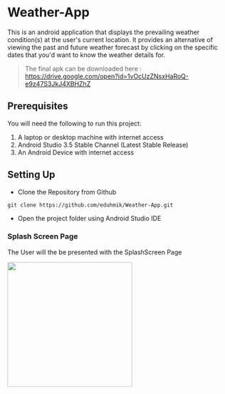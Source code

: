 # Weather-App
This is an android application that displays the prevailing weather condition(s) at the user's current location. It provides an alternative of viewing the past and future weather forecast by clicking on the specific dates that you'd want to know the weather details for.

> The final apk can be downloaded here : <https://drive.google.com/open?id=1vOcUzZNsxHaRoQ-e9z47S3JkJ4XBHZhZ>

## Prerequisites
You will need the following to run this project:
1. A laptop or desktop machine with internet access
2. Android Studio 3.5 Stable Channel (Latest Stable Release)
3. An Android Device with internet access

## Setting Up
* Clone the Repository from Github
```
git clone https://github.com/eduhmik/Weather-App.git
```
* Open the project folder using Android Studio IDE

### Splash Screen Page
The User will the be presented with the SplashScreen Page

<img src="https://github.com/jumaallan/AndelaMedManager/blob/master/screenshots/andela-google-auth.png" width="280"/>
